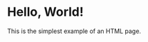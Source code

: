 <!DOCTYPE html>
<html>
<body>
    <h1>Hello, World!</h1>
    <p>This is the simplest example of an HTML page.</p>
</body>
</html>
